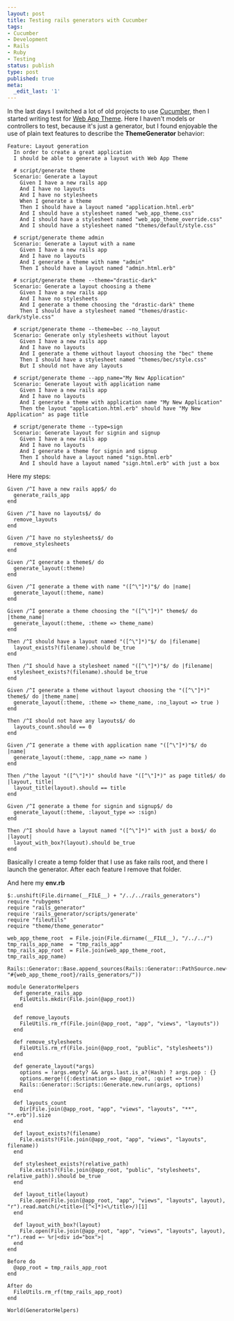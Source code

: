 ```yaml
---
layout: post
title: Testing rails generators with Cucumber
tags:
- Cucumber
- Development
- Rails
- Ruby
- Testing
status: publish
type: post
published: true
meta:
  _edit_last: '1'
---
```

In the last days I switched a lot of old projects to use <a href="http://cukes.info/" title="Cucumber">Cucumber</a>, then I started writing test for <a href="http://github.com/pilu/web-app-theme" title="Web App Theme">Web App Theme</a>. Here I haven't models or controllers to test, because it's just a generator, but I found enjoyable the use of plain text features to describe the <strong>ThemeGenerator</strong> behavior:

    Feature: Layout generation
      In order to create a great application
      I should be able to generate a layout with Web App Theme

      # script/generate theme
      Scenario: Generate a layout    
        Given I have a new rails app
        And I have no layouts
        And I have no stylesheets
        When I generate a theme
        Then I should have a layout named "application.html.erb"
        And I should have a stylesheet named "web_app_theme.css"
        And I should have a stylesheet named "web_app_theme_override.css"
        And I should have a stylesheet named "themes/default/style.css"
      
      # script/generate theme admin
      Scenario: Generate a layout with a name
        Given I have a new rails app
        And I have no layouts
        And I generate a theme with name "admin"
        Then I should have a layout named "admin.html.erb"
      
      # script/generate theme --theme="drastic-dark"
      Scenario: Generate a layout choosing a theme
        Given I have a new rails app
        And I have no stylesheets
        And I generate a theme choosing the "drastic-dark" theme
        Then I should have a stylesheet named "themes/drastic-dark/style.css"
      
      # script/generate theme --theme=bec --no_layout
      Scenario: Generate only stylesheets without layout
        Given I have a new rails app
        And I have no layouts
        And I generate a theme without layout choosing the "bec" theme
        Then I should have a stylesheet named "themes/bec/style.css"
        But I should not have any layouts
      
      # script/generate theme --app_name="My New Application"
      Scenario: Generate layout with application name
        Given I have a new rails app
        And I have no layouts
        And I generate a theme with application name "My New Application"
        Then the layout "application.html.erb" should have "My New Application" as page title
      
      # script/generate theme --type=sign
      Scenario: Generate layout for signin and signup
        Given I have a new rails app
        And I have no layouts
        And I generate a theme for signin and signup
        Then I should have a layout named "sign.html.erb"
        And I should have a layout named "sign.html.erb" with just a box

Here my steps:

    Given /^I have a new rails app$/ do
      generate_rails_app
    end
    
    Given /^I have no layouts$/ do
      remove_layouts  
    end
    
    Given /^I have no stylesheets$/ do
      remove_stylesheets
    end
    
    Given /^I generate a theme$/ do
      generate_layout(:theme)  
    end
    
    Given /^I generate a theme with name "([^\"]*)"$/ do |name|
      generate_layout(:theme, name)
    end
    
    Given /^I generate a theme choosing the "([^\"]*)" theme$/ do |theme_name|
      generate_layout(:theme, :theme => theme_name)
    end
    
    Then /^I should have a layout named "([^\"]*)"$/ do |filename|
      layout_exists?(filename).should be_true  
    end
    
    Then /^I should have a stylesheet named "([^\"]*)"$/ do |filename|
      stylesheet_exists?(filename).should be_true    
    end
    
    Given /^I generate a theme without layout choosing the "([^\"]*)" theme$/ do |theme_name|
      generate_layout(:theme, :theme => theme_name, :no_layout => true )
    end
    
    Then /^I should not have any layouts$/ do
      layouts_count.should == 0
    end
    
    Given /^I generate a theme with application name "([^\"]*)"$/ do |name|
      generate_layout(:theme, :app_name => name )
    end
    
    Then /^the layout "([^\"]*)" should have "([^\"]*)" as page title$/ do |layout, title|
      layout_title(layout).should == title
    end
    
    Given /^I generate a theme for signin and signup$/ do
      generate_layout(:theme, :layout_type => :sign)
    end
    
    Then /^I should have a layout named "([^\"]*)" with just a box$/ do |layout|
      layout_with_box?(layout).should be_true
    end

<p>Basically I create a temp folder that I use as fake rails root, and there I launch the generator.  After each feature I remove that folder.</p>
<p>And here my <strong>env.rb</strong></p>

    $:.unshift(File.dirname(__FILE__) + "/../../rails_generators")
    require "rubygems"
    require "rails_generator"
    require 'rails_generator/scripts/generate'
    require "fileutils"
    require "theme/theme_generator"
    
    web_app_theme_root  = File.join(File.dirname(__FILE__), "/../../")
    tmp_rails_app_name  = "tmp_rails_app"
    tmp_rails_app_root  = File.join(web_app_theme_root, tmp_rails_app_name)
    
    Rails::Generator::Base.append_sources(Rails::Generator::PathSource.new(:plugin, "#{web_app_theme_root}/rails_generators/"))
    
    module GeneratorHelpers
      def generate_rails_app
        FileUtils.mkdir(File.join(@app_root))
      end    
      
      def remove_layouts
        FileUtils.rm_rf(File.join(@app_root, "app", "views", "layouts"))
      end
      
      def remove_stylesheets
        FileUtils.rm_rf(File.join(@app_root, "public", "stylesheets"))
      end
      
      def generate_layout(*args)
        options = !args.empty? && args.last.is_a?(Hash) ? args.pop : {}
        options.merge!({:destination => @app_root, :quiet => true})    
        Rails::Generator::Scripts::Generate.new.run(args, options)
      end
      
      def layouts_count
        Dir[File.join(@app_root, "app", "views", "layouts", "**", "*.erb")].size
      end
      
      def layout_exists?(filename)
        File.exists?(File.join(@app_root, "app", "views", "layouts", filename))
      end
      
      def stylesheet_exists?(relative_path)
        File.exists?(File.join(@app_root, "public", "stylesheets", relative_path)).should be_true
      end
      
      def layout_title(layout)
        File.open(File.join(@app_root, "app", "views", "layouts", layout), "r").read.match(/<title>([^<]*)<\/title>/)[1]
      end
      
      def layout_with_box?(layout)
        File.open(File.join(@app_root, "app", "views", "layouts", layout), "r").read =~ %r|<div id="box">|
      end
    end
    
    Before do
      @app_root = tmp_rails_app_root  
    end
    
    After do
      FileUtils.rm_rf(tmp_rails_app_root)
    end
    
    World(GeneratorHelpers)
